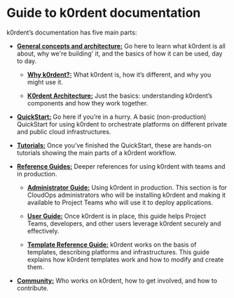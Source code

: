# Guide to k0rdent documentation

k0rdent’s documentation has five main parts:

* [**General concepts and architecture:**]() Go here to learn what k0rdent is all about, why we're building' it, and the basics of how it can be used, day to day.

    * [**Why k0rdent?:**]() What k0rdent is, how it’s different, and why you might use it.

    * [**K0rdent Architecture:**]() Just the basics: understanding k0rdent’s components and how they work together.

* [**QuickStart:**]() Go here if you’re in a hurry. A basic (non-production) QuickStart for using k0rdent to orchestrate platforms on different private and public cloud infrastructures.

* [**Tutorials:**]() Once you’ve finished the QuickStart, these are hands-on tutorials showing the main parts of a k0rdent workflow.

* [**Reference Guides:**]() Deeper references for using k0rdent with teams and in production.

    * [**Administrator Guide:**]() Using k0rdent in production. This section is for CloudOps administrators who will be installing k0rdent and making it available to Project Teams who will use it to deploy applications.

    * [**User Guide:**]() Once k0rdent is in place, this guide helps Project Teams, developers, and other users leverage k0rdent securely and effectively.

    * [**Template Reference Guide:**]() k0rdent works on the basis of templates, describing platforms and infrastructures. This guide explains how k0rdent templates work and how to modify and create them.

* [**Community:**]() Who works on k0rdent, how to get involved, and how to contribute.
